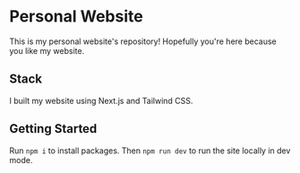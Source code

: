 # Personal Website

This is my personal website's repository! Hopefully you're here because you like my website.

## Stack

I built my website using Next.js and Tailwind CSS.

## Getting Started
Run `npm i` to install packages. Then `npm run dev` to run the site locally in dev mode.
